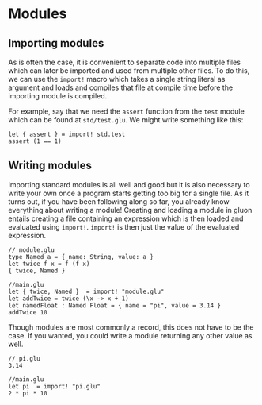 # Modules

## Importing modules

As is often the case, it is convenient to separate code into multiple files which can later be imported and used from multiple other files. To do this, we can use the `import!` macro which takes a single string literal as argument and loads and compiles that file at compile time before the importing module is compiled.

For example, say that we need the `assert` function from the `test` module which can be found at `std/test.glu`. We might write something like this:

```f#,rust
let { assert } = import! std.test
assert (1 == 1)
```

## Writing modules

Importing standard modules is all well and good but it is also necessary to write your own once a program starts getting too big for a single file. As it turns out, if you have been following along so far, you already know everything about writing a module! Creating and loading a module in gluon entails creating a file containing an expression which is then loaded and evaluated using `import!`. `import!` is then just the value of the evaluated expression.

```f#
// module.glu
type Named a = { name: String, value: a }
let twice f x = f (f x)
{ twice, Named }

//main.glu
let { twice, Named }  = import! "module.glu"
let addTwice = twice (\x -> x + 1)
let namedFloat : Named Float = { name = "pi", value = 3.14 }
addTwice 10
```

Though modules are most commonly a record, this does not have to be the case. If you wanted, you could write a module returning any other value as well.

```f#
// pi.glu
3.14

//main.glu
let pi  = import! "pi.glu"
2 * pi * 10
```

